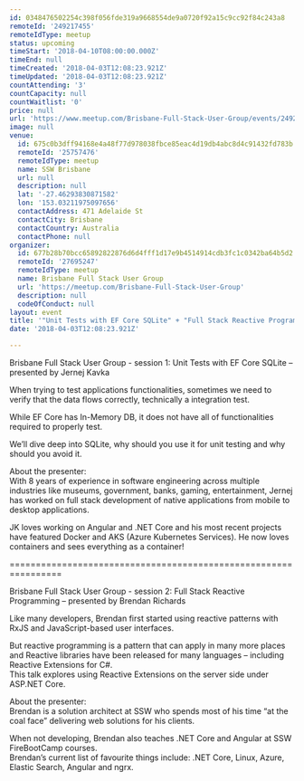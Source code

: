 ```yaml
---
id: 0348476502254c398f056fde319a9668554de9a0720f92a15c9cc92f84c243a8
remoteId: '249217455'
remoteIdType: meetup
status: upcoming
timeStart: '2018-04-10T08:00:00.000Z'
timeEnd: null
timeCreated: '2018-04-03T12:08:23.921Z'
timeUpdated: '2018-04-03T12:08:23.921Z'
countAttending: '3'
countCapacity: null
countWaitlist: '0'
price: null
url: 'https://www.meetup.com/Brisbane-Full-Stack-User-Group/events/249217455/'
image: null
venue:
  id: 675c0b3dff94168e4a48f77d978038fbce85eac4d19db4abc8d4c91432fd783b
  remoteId: '25757476'
  remoteIdType: meetup
  name: SSW Brisbane
  url: null
  description: null
  lat: '-27.46293830871582'
  lon: '153.03211975097656'
  contactAddress: 471 Adelaide St
  contactCity: Brisbane
  contactCountry: Australia
  contactPhone: null
organizer:
  id: 677b28b70bcc65892822876d6d4fff1d17e9b4514914cdb3fc1c0342ba64b5d2
  remoteId: '27695247'
  remoteIdType: meetup
  name: Brisbane Full Stack User Group
  url: 'https://meetup.com/Brisbane-Full-Stack-User-Group'
  description: null
  codeOfConduct: null
layout: event
title: '"Unit Tests with EF Core SQLite" + "Full Stack Reactive Programming"'
date: '2018-04-03T12:08:23.921Z'

---
```

<p>Brisbane Full Stack User Group - session 1: Unit Tests with EF Core SQLite – presented by Jernej Kavka</p> <p>When trying to test applications functionalities, sometimes we need to verify that the data flows correctly, technically a integration test.</p> <p>While EF Core has In-Memory DB, it does not have all of functionalities required to properly test.</p> <p>We’ll dive deep into SQLite, why should you use it for unit testing and why should you avoid it.</p> <p>About the presenter:<br/>With 8 years of experience in software engineering across multiple industries like museums, government, banks, gaming, entertainment, Jernej has worked on full stack development of native applications from mobile to desktop applications.</p> <p>JK loves working on Angular and .NET Core and his most recent projects have featured Docker and AKS (Azure Kubernetes Services). He now loves containers and sees everything as a container!</p> <p>================================================================</p> <p>Brisbane Full Stack User Group - session 2: Full Stack Reactive Programming – presented by Brendan Richards</p> <p>Like many developers, Brendan first started using reactive patterns with RxJS and JavaScript-based user interfaces.</p> <p>But reactive programming is a pattern that can apply in many more places and Reactive libraries have been released for many languages – including Reactive Extensions for C#.<br/>This talk explores using Reactive Extensions on the server side under ASP.NET Core.</p> <p>About the presenter:<br/>Brendan is a solution architect at SSW who spends most of his time “at the coal face” delivering web solutions for his clients.</p> <p>When not developing, Brendan also teaches .NET Core and Angular at SSW FireBootCamp courses.<br/>Brendan’s current list of favourite things include: .NET Core, Linux, Azure, Elastic Search, Angular and ngrx.</p>

